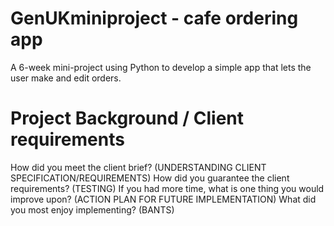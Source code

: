 # GenUKminiproject - cafe ordering app
A 6-week mini-project using Python to develop a simple app that lets the user make and edit orders.

# Project Background / Client requirements
How did you meet the client brief? (UNDERSTANDING CLIENT SPECIFICATION/REQUIREMENTS)
How did you guarantee the client requirements? (TESTING)
If you had more time, what is one thing you would improve upon? (ACTION PLAN FOR FUTURE IMPLEMENTATION)
What did you most enjoy implementing? (BANTS)
